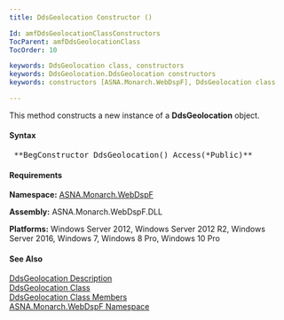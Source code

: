 ```yaml
---
title: DdsGeolocation Constructor ()

Id: amfDdsGeolocationClassConstructors
TocParent: amfDdsGeolocationClass
TocOrder: 10

keywords: DdsGeolocation class, constructors
keywords: DdsGeolocation.DdsGeolocation constructors
keywords: constructors [ASNA.Monarch.WebDspF], DdsGeolocation class

---
```


This method constructs a new instance of a **DdsGeolocation** object.

#### Syntax
<pre class="syntax"> **BegConstructor DdsGeolocation() Access(*Public)** </pre>

#### Requirements
**Namespace:** [ASNA.Monarch.WebDspF](amfWebDspFNamespace.html)

**Assembly:** ASNA.Monarch.WebDspF.DLL

**Platforms:** Windows Server 2012, Windows Server 2012 R2, Windows Server 2016, Windows 7, Windows 8 Pro, Windows 10 Pro

#### See Also
[DdsGeolocation Description](amfUnderstandingGeoloc.html)<br /> [DdsGeolocation Class](amfDdsGeolocationClass.html) <br /> [DdsGeolocation Class Members](amfDdsGeolocationClassMembers.html) <br /> [ASNA.Monarch.WebDspF Namespace](amfWebDspFNamespace.html) 
